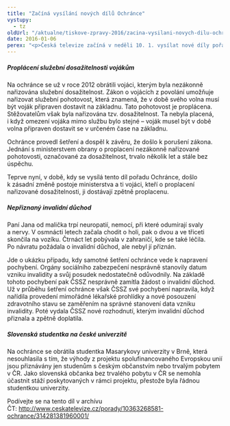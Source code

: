```yaml
---
title: "Začíná vysílání nových dílů Ochránce"
vystupy:
  - tz
oldUrl: "/aktualne/tiskove-zpravy-2016/zacina-vysilani-novych-dilu-ochrance"
date: 2016-01-06
perex: "<p>Česká televize začíná v neděli 10. 1. vysílat nové díly pořadu Ochránce. Zařazeny jsou do programu ČT2, premiéra vždy v neděli od 18:15 h, reprízy ve čtvrtek v 19:15 a v pátek ve 14:00. První díl se věnuje případům nepřiznaného invalidního důchodu, neproplácení služební dosažitelnosti vojákům a diskriminaci zahraničních studentů na univerzitě.</p>"
---
```


<!-- imported from the old website -->

<h5>Proplácení služební dosažitelnosti vojákům</h5> <p>Na ochránce se už v roce 2012 obrátili vojáci, kterým byla nezákonně nařizována služební dosažitelnost. Zákon o vojácích z povolání umožňuje nařizovat služební pohotovost, která znamená, že v době svého volna musí být voják připraven dostavit na základnu. Tato pohotovost je proplácena. Stěžovatelům však byla nařizována tzv. dosažitelnost. Ta nebyla placená, i když omezení vojáka mimo službu bylo stejné – voják musel být v době volna připraven dostavit se v určeném čase na základnu.</p> <p>Ochránce provedl šetření a dospěl k závěru, že došlo k porušení zákona. Jednání s ministerstvem obrany o proplacení nezákonně nařizované pohotovosti, označované za dosažitelnost, trvalo několik let a stále bez úspěchu.</p> <p>Teprve nyní, v době, kdy se vysílá tento díl pořadu Ochránce, došlo k zásadní změně postoje ministerstva a ti vojáci, kteří o proplacení nařizované dosažitelnosti, ji dostávají zpětně proplacenu.</p> <h5>Nepřiznaný invalidní důchod</h5> <p>Paní Jana od malička trpí neuropatií, nemocí, při které odumírají svaly a nervy. V osmnácti letech začala chodit o holi, pak o dvou a ve třiceti skončila na vozíku. Čtrnáct let pobývala v zahraničí, kde se také léčila. Po návratu požádala o invalidní důchod, ale nebyl jí přiznán. </p> <p>Jde o ukázku případu, kdy samotné šetření ochránce vede k napravení pochybení. Orgány sociálního zabezpečení nesprávně stanovily datum vzniku invalidity a svůj posudek nedostatečně odůvodnily. Na základě tohoto pochybení pak ČSSZ nesprávně zamítla žádost o invalidní důchod. Už v průběhu šetření ochránce však ČSSZ své pochybení napravila, když nařídila provedení mimořádné lékařské prohlídky a nové posouzení zdravotního stavu se zaměřením na správné stanovení data vzniku invalidity. Poté vydala ČSSZ nové rozhodnutí, kterým invalidní důchod přiznala a zpětně doplatila.</p><h5>Slovenská studentka na české univerzitě</h5><p>Na ochránce se obrátila studentka Masarykovy univerzity v Brně, která nesouhlasila s tím, že výhody z projektu spolufinancovaného Evropskou unií jsou přiznávány jen studenům s českým občanstvím nebo trvalým pobytem v ČR. Jako slovenská občanka bez trvalého pobytu v ČR se nemohla účastnit stáží poskytovaných v rámci projektu, přestože byla řádnou studentkou univerzity.</p><p></p><p>Podívejte se na tento díl v archívu ČT: <a title="Otevření do nového okna" href="http://www.ceskatelevize.cz/porady/10363268581-ochrance/314281381960001/" target="_blank">http://www.ceskatelevize.cz/porady/10363268581-ochrance/314281381960001/</a> </p><p></p>
